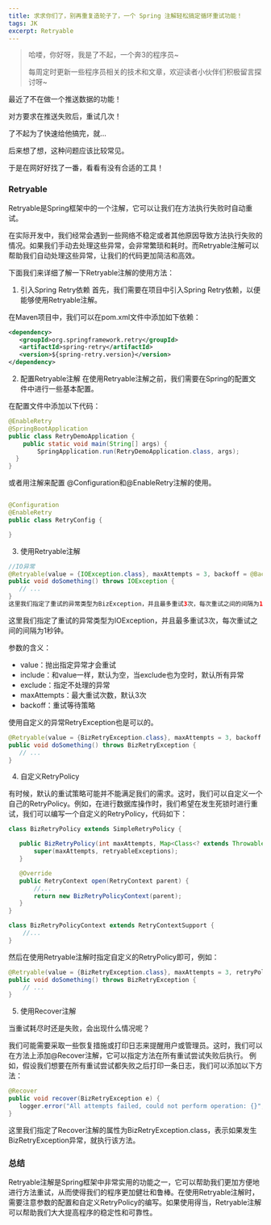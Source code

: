 ```yaml
---
title: 求求你们了，别再重复造轮子了，一个 Spring 注解轻松搞定循环重试功能！
tags: JK
excerpt: Retryable
---
```





> 哈喽，你好呀，我是了不起，一个奔3的程序员~ 
>
> 每周定时更新一些程序员相关的技术和文章，欢迎读者小伙伴们积极留言探讨呀~

最近了不在做一个推送数据的功能！

对方要求在推送失败后，重试几次！

了不起为了快速给他搞完，就...

后来想了想，这种问题应该比较常见。

于是在网好好找了一番，看看有没有合适的工具！

### Retryable

Retryable是Spring框架中的一个注解，它可以让我们在方法执行失败时自动重试。

在实际开发中，我们经常会遇到一些网络不稳定或者其他原因导致方法执行失败的情况。如果我们手动去处理这些异常，会非常繁琐和耗时。而Retryable注解可以帮助我们自动处理这些异常，让我们的代码更加简洁和高效。



 下面我们来详细了解一下Retryable注解的使用方法： 

1. 引入Spring Retry依赖 首先，我们需要在项目中引入Spring Retry依赖，以便能够使用Retryable注解。

在Maven项目中，我们可以在pom.xml文件中添加如下依赖：

```xml
<dependency>
   <groupId>org.springframework.retry</groupId>
   <artifactId>spring-retry</artifactId>
   <version>${spring-retry.version}</version>
</dependency>
```

2. 配置Retryable注解 在使用Retryable注解之前，我们需要在Spring的配置文件中进行一些基本配置。 

在配置文件中添加以下代码：

```java
@EnableRetry
@SpringBootApplication
public class RetryDemoApplication {
    public static void main(String[] args) {
        SpringApplication.run(RetryDemoApplication.class, args);
  }
}
```

或者用注解来配置 @Configuration和@EnableRetry注解的使用。 

```java

@Configuration
@EnableRetry
public class RetryConfig {

}
```

3. 使用Retryable注解 

```java
//IO异常
@Retryable(value = {IOException.class}, maxAttempts = 3, backoff = @Backoff(delay = 1000))
public void doSomething() throws IOException {
   // ...
}
这里我们指定了重试的异常类型为BizException，并且最多重试3次，每次重试之间的间隔为1秒钟。 

```

 这里我们指定了重试的异常类型为IOException，并且最多重试3次，每次重试之间的间隔为1秒钟。

参数的含义：

- value：抛出指定异常才会重试
- include：和value一样，默认为空，当exclude也为空时，默认所有异常
- exclude：指定不处理的异常
- maxAttempts：最大重试次数，默认3次
- backoff：重试等待策略

 使用自定义的异常RetryException也是可以的。 

```java
@Retryable(value = {BizRetryException.class}, maxAttempts = 3, backoff = @Backoff(delay = 1000))
public void doSomething() throws BizRetryException {
   // ...
}
```

4. 自定义RetryPolicy 

 有时候，默认的重试策略可能并不能满足我们的需求。这时，我们可以自定义一个自己的RetryPolicy。例如，在进行数据库操作时，我们希望在发生死锁时进行重试，我们可以编写一个自定义的RetryPolicy，代码如下： 

```java
class BizRetryPolicy extends SimpleRetryPolicy {

   public BizRetryPolicy(int maxAttempts, Map<Class<? extends Throwable>, Boolean> retryableExceptions) {
       super(maxAttempts, retryableExceptions);
   }

   @Override
   public RetryContext open(RetryContext parent) {
       //...
       return new BizRetryPolicyContext(parent);
   }
}

class BizRetryPolicyContext extends RetryContextSupport {
	//...
} 
```

 然后在使用Retryable注解时指定自定义的RetryPolicy即可，例如： 

```java
@Retryable(value = {BizRetryException.class}, maxAttempts = 3, retryPolicyClass = BizRetryPolicy.class) 
public void doSomething() throws BizRetryException { 
    // ... 
} 
```



5. 使用Recover注解 

当重试耗尽时还是失败，会出现什么情况呢？

我们可能需要采取一些恢复措施或打印日志来提醒用户或管理员。这时，我们可以在方法上添加@Recover注解，它可以指定方法在所有重试尝试失败后执行。 例如，假设我们想要在所有重试尝试都失败之后打印一条日志，我们可以添加以下方法： 

```java
@Recover
public void recover(BizRetryException e) {
   logger.error("All attempts failed, could not perform operation: {}", e.getMessage());
}
```

 这里我们指定了Recover注解的属性为BizRetryException.class，表示如果发生BizRetryException异常，就执行该方法。 

### 总结

 Retryable注解是Spring框架中非常实用的功能之一，它可以帮助我们更加方便地进行方法重试，从而使得我们的程序更加健壮和鲁棒。在使用Retryable注解时，需要注意参数的配置和自定义RetryPolicy的编写。如果使用得当，Retryable注解可以帮助我们大大提高程序的稳定性和可靠性。 
